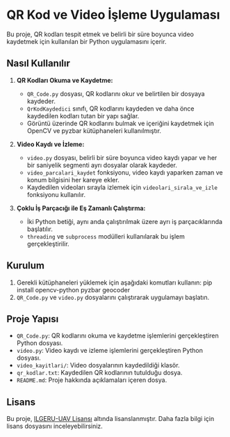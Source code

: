 ﻿# QR Kod ve Video İşleme Uygulaması

Bu proje, QR kodları tespit etmek ve belirli bir süre boyunca video kaydetmek için kullanılan bir Python uygulamasını içerir.

## Nasıl Kullanılır

1. **QR Kodları Okuma ve Kaydetme:**
   - `QR_Code.py` dosyası, QR kodlarını okur ve belirtilen bir dosyaya kaydeder.
   - `QrKodKaydedici` sınıfı, QR kodlarını kaydeden ve daha önce kaydedilen kodları tutan bir yapı sağlar.
   - Görüntü üzerinde QR kodlarını bulmak ve içeriğini kaydetmek için OpenCV ve pyzbar kütüphaneleri kullanılmıştır.
   
2. **Video Kaydı ve İzleme:**
   - `video.py` dosyası, belirli bir süre boyunca video kaydı yapar ve her bir saniyelik segmenti ayrı dosyalar olarak kaydeder.
   - `video_parcalari_kaydet` fonksiyonu, video kaydı yaparken zaman ve konum bilgisini her kareye ekler.
   - Kaydedilen videoları sırayla izlemek için `videolari_sirala_ve_izle` fonksiyonu kullanılır.
   
3. **Çoklu İş Parçacığı ile Eş Zamanlı Çalıştırma:**
   - İki Python betiği, aynı anda çalıştırılmak üzere ayrı iş parçacıklarında başlatılır.
   - `threading` ve `subprocess` modülleri kullanılarak bu işlem gerçekleştirilir.
   
## Kurulum

1. Gerekli kütüphaneleri yüklemek için aşağıdaki komutları kullanın:
    pip install opencv-python pyzbar geocoder
2. `QR_Code.py` ve `video.py` dosyalarını çalıştırarak uygulamayı başlatın.

## Proje Yapısı

- `QR_Code.py`: QR kodlarını okuma ve kaydetme işlemlerini gerçekleştiren Python dosyası.
- `video.py`: Video kaydı ve izleme işlemlerini gerçekleştiren Python dosyası.
- `video_kayitlari/`: Video dosyalarının kaydedildiği klasör.
- `qr_kodlar.txt`: Kaydedilen QR kodlarının tutulduğu dosya.
- `README.md`: Proje hakkında açıklamaları içeren dosya.

## Lisans

Bu proje, [ILGERU-UAV Lisansı]([ILGERU](https://www.linkedin.com/company/ilgeruav/?originalSubdomain=tr)) altında lisanslanmıştır. Daha fazla bilgi için lisans dosyasını inceleyebilirsiniz.
